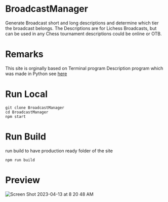 # BroadcastManager
Generate Broadcast short and long descriptions and determine which tier the broadcast belongs. The Descriptions are for Lichess Broadcasts, but can be used in any Chess tournament descriptions could be online or OTB.

# Remarks

This site is orginally based on Terminal program Description program which was made in Python see [here](https://github.com/jalpp/BroadcastDescGenerator)

# Run Local

```
git clone BroadcastManager
cd BroadcastManager
npm start
```

# Run Build

run build to have production ready folder of the site

```
npm run build 

```

# Preview
![Screen Shot 2023-04-13 at 8 20 48 AM](https://user-images.githubusercontent.com/92553013/231756525-e19b7219-c157-47c4-82f1-d283bba83b36.png)








